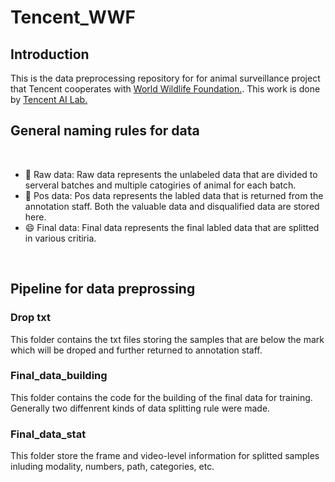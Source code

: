 # Tencent_WWF


## Introduction
This is the data preprocessing repository for for animal surveillance project that Tencent cooperates with [World Wildlife Foundation.](https://www.worldwildlife.org/). This work is done by [Tencent AI Lab.](https://ai.tencent.com/ailab/en/index)

## General naming rules for data
<br />

- 🔭 Raw data: Raw data represents the unlabeled data that are divided to serveral batches and multiple catogiries of animal for each batch.
- 🌱 Pos data: Pos data represents the labled data that is returned from the annotation staff. Both the valuable data and disqualified data are stored here.
- 😄 Final data: Final data represents the final labled data that are splitted in various critiria.

<br />


## Pipeline for data preprossing

### Drop txt
This folder contains the txt files storing the samples that are below the mark which will be droped and further returned to annotation staff.
### Final_data_building
This folder contains the code for the building of the final data for training. Generally two diffenrent kinds of data splitting rule were made.
### Final_data_stat 
This folder store the frame and video-level information for splitted samples inluding modality, numbers, path, categories, etc.


